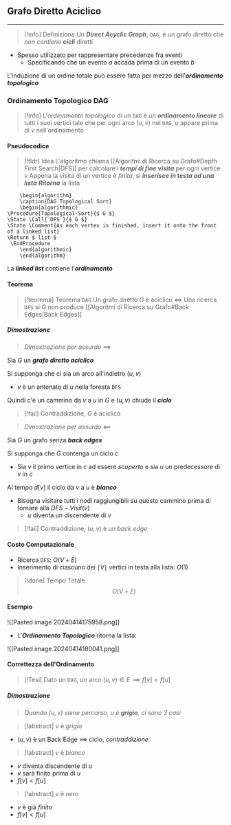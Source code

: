 ## Grafo Diretto Aciclico
---
>[!info] Definizione
>Un ***Direct Acyclic Graph***, `DAG`, è un grafo diretto che *non contiene* ***cicli*** diretti

- Spesso utilizzato per rappresentare precedenze fra eventi
	- Specificando che un evento $a$ accada prima di un evento $b$

L'induzione di un ordine totale può essere fatta per mezzo dell'***ordinamento topologico***

### Ordinamento Topologico DAG
>[!info]
>L'*ordinamento topologico* di un `DAG` è un ***ordinamento lineare*** di tutti i suoi vertici
>tale che per ogni arco $(u,v)$ nel `DAG`, $u$ appare prima di $v$ nell'ordinamento

#### Pseudocodice
>[!tldr] Idea
>L'algoritmo chiama [[Algoritmi di Ricerca su Grafo#Depth First Search|DFS]] per calcolare i ***tempi di fine visita*** per ogni vertice $v$
>Appena la visita di un vertice è *finita*, si ***inserisce in testa ad una lista***
>***Ritorna*** la lista

```pseudo
	\begin{algorithm}
	\caption{DAG Topological Sort}
	\begin{algorithmic}
\Procedure{Topological-Sort}{$ G $}
\State \Call{ DFS }{$ G $}
\State \Comment{As each vertex is finished, insert it onto the front of a linked list}
\Return $ list $
 \EndProcedure
	\end{algorithmic}
	\end{algorithm}
```

La ***linked list*** contiene l'***ordinamento***

#### Teorema
>[!teorema] Teorema `DAG`
>Un grafo diretto $G$ è aciclico $\iff$ Una ricerca `DFS` si $G$ non produce [[Algoritmi di Ricerca su Grafo#Back Edges|Back Edges]] 

##### Dimostrazione
>*Dimostrazione per assurdo* $\implies$

Sia $G$ un ***grafo diretto aciclico***

Si supponga che ci sia un arco all'indietro $(u,v)$
- $v$ è un antenato di $u$ nella foresta `DFS`

Quindi c'è un cammino da $v$ a $u$ in $G$ e $(u,v)$ chiude il ***ciclo***

>[!fail] Contraddizione, $G$ è aciclico

>*Dimostrazione per assurdo* $\impliedby$

Sia $G$ un grafo senza ***back edges***

Si supponga che $G$ contenga un ciclo $c$
- Sia $v$ il primo vertice in $c$ ad essere *scoperto* e sia $u$ un predecessore di $v$ in $c$

Al tempo $d[v]$ il ciclo da $v$ a $u$ è ***bianco***
- Bisogna visitare tutti i nodi raggiungibili su questo cammino prima di tornare alla $DFS-Visit(v)$
	- $u$ diventa un discendente di $v$

>[!fail] Contraddizione, $(u,v)$ è un *back edge*

#### Costo Computazionale
- Ricerca `DFS`: $O(V+E)$
- Inserimento di ciascuno dei $\mid V\mid$ vertici in testa alla lista: $O(1)$

>[!done] Tempo Totale
>$$O(V+E)$$

#### Esempio
![[Pasted image 20240414175958.png]]

- L'***Ordinamento Topologico*** ritorna la lista:

![[Pasted image 20240414180041.png]]


#### Correttezza dell'Ordinamento
>[!Tesi]
>Dato un `DAG`, un arco $(u,v)\in E \implies f[v]<f[u]$

##### Dimostrazione
>*Quando $(u,v)$ viene percorso, $u$ è **grigio**, ci sono 3 casi*

>[!abstract] $v$ è *grigio*

- $(u,v)$ è un Back Edge $\implies$ ciclo, *contraddizione*

>[!abstract] $v$ è *bianco*

-  $v$ diventa discendente di $u$
- $v$ sarà finito prima di $u$
- $f[v]<f[u]$

>[!abstract] $v$ è *nero*

- $v$ è già *finito*
- $f[v]<f[u]$
